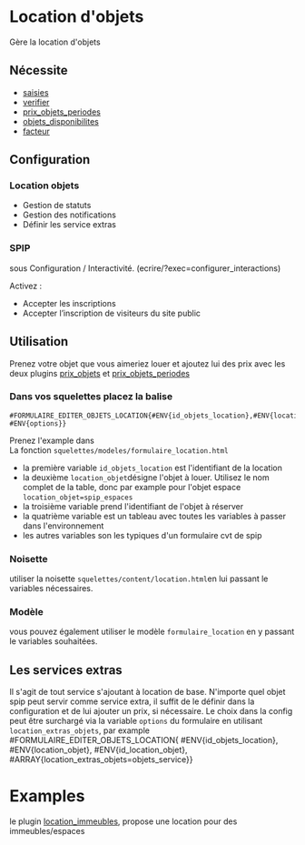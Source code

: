 # Location d'objets

Gère la location d'objets

## Nécessite
- [saisies](https://plugins.spip.net/saisies.html)
- [verifier](https://plugins.spip.net/verifier.html)
- [prix_objets_periodes](https://github.com/abelass/prix_objets_periodes)
- [objets_disponibilites](https://github.com/abelass/objets_disponibilites)
- [facteur](https://plugins.spip.net/facteur.html)


## Configuration

### Location objets

- Gestion de statuts
- Gestion des notifications
- Définir les service extras

### SPIP
sous Configuration / Interactivité. (ecrire/?exec=configurer_interactions)

Activez :
- Accepter les inscriptions
- Accepter l’inscription de visiteurs du site public

## Utilisation

Prenez votre objet que vous aimeriez louer et ajoutez lui des prix avec les deux plugins
[prix_objets](https://plugins.spip.net/prix_objets.html) et [prix_objets_periodes](https://github.com/abelass/prix_objets_periodes)

### Dans vos squelettes placez la balise

	#FORMULAIRE_EDITER_OBJETS_LOCATION{#ENV{id_objets_location},#ENV{location_objet},#ENV{id_location_objet}, #ENV{options}}

Prenez l'example dans La fonction `squelettes/modeles/formulaire_location.html`

- la première variable `id_objets_location` est l'identifiant de la location
- la deuxième `location_objet`désigne l'objet à louer. Utilisez le nom complet de
	la table, donc par example pour l'objet espace `location_objet=spip_espaces`
- la troisième variable prend l'identifiant de l'objet à réserver
- la quatrième variable est un tableau avec toutes les variables à passer dans l'environnement
- les autres variables son les typiques d'un formulaire cvt de spip

### Noisette
utiliser la noisette `squelettes/content/location.html`en lui passant le variables
nécessaires.

### Modèle
vous pouvez également utiliser le modèle `formulaire_location` en y passant le variables
souhaitées.


## Les services extras
Il s'agit de tout service s'ajoutant à location de base. N'importe quel objet spip
peut servir comme service extra, il suffit de le définir dans la configuration et de
lui ajouter un prix, si nécessaire. Le choix dans la config peut être surchargé via
la variable `options` du formulaire en utilisant `location_extras_objets`, par example
	#FORMULAIRE_EDITER_OBJETS_LOCATION{
		#ENV{id_objets_location},
		#ENV{location_objet},
		#ENV{id_location_objet},
		#ARRAY{location_extras_objets=objets_service}}

# Examples

le plugin [location_immeubles](https://github.com/abelass/location_immeubles), propose
une location pour des immeubles/espaces




